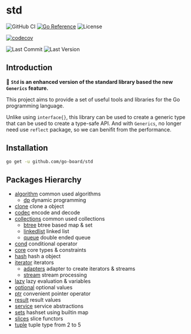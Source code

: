 # std

![GitHub CI](https://github.com/go-board/std/actions/workflows/go.yml/badge.svg)
[![Go Reference](https://pkg.go.dev/badge/github.com/go-board/std.svg)](https://pkg.go.dev/github.com/go-board/std)
![License](https://badgen.net/github/license/go-board/std)

[![codecov](https://codecov.io/gh/go-board/std/branch/master/graph/badge.svg?token=SYZ3UBT4GD)](https://codecov.io/gh/go-board/std)

![Last Commit](https://badgen.net/github/last-commit/go-board/std)
![Last Version](https://badgen.net/github/tag/go-board/std)

## Introduction

🥂 **`Std` is an enhanced version of the standard library based the new `Generics` feature.**

This project aims to provide a set of useful tools and libraries for the Go programming language.

Unlike using `interface{}`, this library can be used to create a generic type that can be used to create a type-safe API. And with `Generics`, no longer need use `reflect` package, so we can benifit from the performance.

## Installation
```bash
go get -u github.com/go-board/std
```

## Packages Hierarchy
- [algorithm](https://github.com/go-board/std/blob/master/algorithm) common used algorithms
    - [dp](https://github.com/go-board/std/blob/master/algorithm/dp) dynamic programming 
- [clone](https://github.com/go-board/std/blob/master/clone) clone a object
- [codec](https://github.com/go-board/std/blob/master/codec) encode and decode
- [collections](https://github.com/go-board/std/blob/master/collections) common used collections
    - [btree](https://github.com/go-board/std/blob/master/collections/btree) btree based map & set
    - [linkedlist](https://github.com/go-board/std/blob/master/collections/linkedlist) linked list
    - [queue](https://github.com/go-board/std/blob/master/collections/queue) double ended queue
- [cond](https://github.com/go-board/std/blob/master/cond) conditional operator
- [core](https://github.com/go-board/std/blob/master/core) core types & constraints
- [hash](https://github.com/go-board/std/blob/master/hash) hash a object
- [iterator](https://github.com/go-board/std/blob/master/iterator) iterators
    - [adapters](https://github.com/go-board/std/blob/master/iterator/adapters) adapter to create iterators & streams
    - [stream](https://github.com/go-board/std/blob/master/iterator/stream) stream processing
- [lazy](https://github.com/go-board/std/blob/master/lazy) lazy evaluation & variables
- [optional](https://github.com/go-board/std/blob/master/optional) optional values
- [ptr](https://github.com/go-board/std/blob/master/ptr) convenient pointer operator
- [result](https://github.com/go-board/std/blob/master/result) result values
- [service](https://github.com/go-board/std/blob/master/service) service abstractions
- [sets](https://github.com/go-board/std/blob/master/sets) hashset using builtin map
- [slices](https://github.com/go-board/std/blob/master/slices) slice functors
- [tuple](https://github.com/go-board/std/blob/master/tuple) tuple type from 2 to 5
